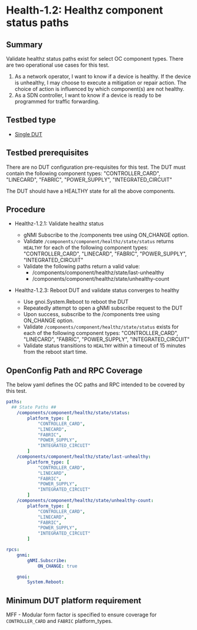 # Health-1.2: Healthz component status paths

## Summary

Validate healthz status paths exist for select OC component types.  There
are two operational use cases for this test.

1. As a network operator, I want to know if a device is healthy.  If the
   device is unhealthy, I may choose to execute a mitigation or repair action.
   The choice of action is influenced by which component(s) are not healthy.
2. As a SDN controller, I want to know if a device is ready to be programmed
   for traffic forwarding.

## Testbed type

* [Single DUT](https://github.com/openconfig/featureprofiles/blob/main/topologies/dut.testbed)

## Testbed prerequisites

There are no DUT configuration pre-requisites for this test.  The DUT must
contain the following component types:
        "CONTROLLER_CARD",
        "LINECARD",
        "FABRIC",
        "POWER_SUPPLY",
        "INTEGRATED_CIRCUIT"

The DUT should have a HEALTHY state for all the above components.

## Procedure

* Healthz-1.2.1: Validate healthz status
  * gNMI Subscribe to the /components tree using ON_CHANGE option.
  * Validate `/components/component/healthz/state/status` returns `HEALTHY`
    for each of the following component types:
        "CONTROLLER_CARD",
        "LINECARD",
        "FABRIC",
        "POWER_SUPPLY",
        "INTEGRATED_CIRCUIT"
  * Validate the following paths return a valid value:
    * /components/component/healthz/state/last-unhealthy
    * /components/component/healthz/state/unhealthy-count

* Healthz-1.2.3: Reboot DUT and validate status converges to healthy
  * Use gnoi.System.Reboot to reboot the DUT
  * Repeatedly attempt to open a gNMI subscribe request to the DUT
  * Upon success, subscribe to the /components tree using ON_CHANGE option.
  * Validate `/components/component/healthz/state/status` exists for each of
    the following component types:
        "CONTROLLER_CARD",
        "LINECARD",
        "FABRIC",
        "POWER_SUPPLY",
        "INTEGRATED_CIRCUIT"
  * Validate status transitions to `HEALTHY` within a timeout of 15 minutes
    from the reboot start time.

## OpenConfig Path and RPC Coverage

The below yaml defines the OC paths and RPC intended to be covered by this test.

```yaml
paths:
  ## State Paths ##
    /components/component/healthz/state/status:
        platform_type: [
            "CONTROLLER_CARD",
            "LINECARD",
            "FABRIC",
            "POWER_SUPPLY",
            "INTEGRATED_CIRCUIT"
        ]
    /components/component/healthz/state/last-unhealthy:
        platform_type: [
            "CONTROLLER_CARD",
            "LINECARD",
            "FABRIC",
            "POWER_SUPPLY",
            "INTEGRATED_CIRCUIT"
        ]
    /components/component/healthz/state/unhealthy-count:
        platform_type: [
            "CONTROLLER_CARD",
            "LINECARD",
            "FABRIC",
            "POWER_SUPPLY",
            "INTEGRATED_CIRCUIT"
        ]

rpcs:
    gnmi:
        gNMI.Subscribe:
            ON_CHANGE: true

    gnoi:
        System.Reboot:

```

## Minimum DUT platform requirement

MFF - Modular form factor is specified to ensure coverage for `CONTROLLER_CARD` and `FABRIC` platform_types.

